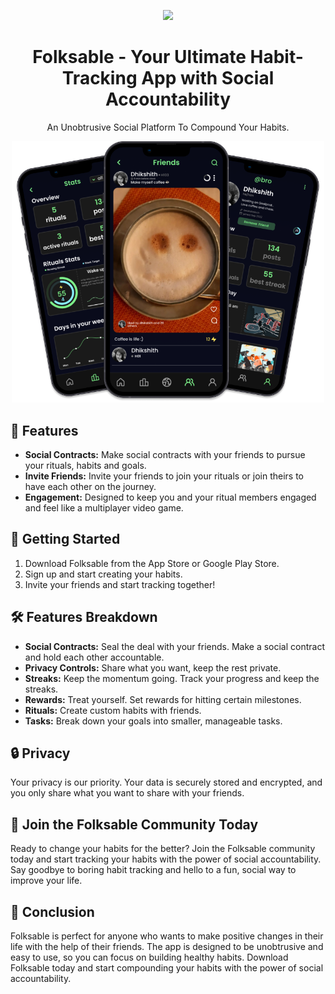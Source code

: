 <p align="center">
    <img src="Logo.svg" width = "100">
</p>

<h1 align="center">Folksable - Your Ultimate Habit-Tracking App with Social Accountability</h1>

<p align="center">
    An Unobtrusive Social Platform To Compound Your Habits.
</p>

<p align="center">
    <img src="mobile3_image.png" width="500">
</p>

## 🌟 Features

- **Social Contracts:** Make social contracts with your friends to pursue your rituals, habits and goals.
- **Invite Friends:** Invite your friends to join your rituals or join theirs to have each other on the journey.
- **Engagement:** Designed to keep you and your ritual members engaged and feel like a multiplayer video game.

## 🚀 Getting Started

1. Download Folksable from the App Store or Google Play Store.
2. Sign up and start creating your habits.
3. Invite your friends and start tracking together!

## 🛠 Features Breakdown

- **Social Contracts:** Seal the deal with your friends. Make a social contract and hold each other accountable.
- **Privacy Controls:** Share what you want, keep the rest private.
- **Streaks:** Keep the momentum going. Track your progress and keep the streaks.
- **Rewards:** Treat yourself. Set rewards for hitting certain milestones.
- **Rituals:** Create custom habits with friends.
- **Tasks:** Break down your goals into smaller, manageable tasks.

## 🔒 Privacy

Your privacy is our priority. Your data is securely stored and encrypted, and you only share what you want to share with your friends.

## 📣 Join the Folksable Community Today

Ready to change your habits for the better? Join the Folksable community today and start tracking your habits with the power of social accountability. Say goodbye to boring habit tracking and hello to a fun, social way to improve your life.

## 🎉 Conclusion

Folksable is perfect for anyone who wants to make positive changes in their life with the help of their friends. The app is designed to be unobtrusive and easy to use, so you can focus on building healthy habits. Download Folksable today and start compounding your habits with the power of social accountability.